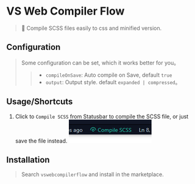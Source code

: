 # VS Web Compiler Flow
> 💠 Compile SCSS files easily to css and minified version.

## Configuration
> Some configuration can be set, which it works better for you。
>> - `compileOnSave`: Auto compile on Save, default `true`
>> - `output`: Output style. default `expanded | compressed`。 
## Usage/Shortcuts
1. Click to `Compile SCSS` from Statusbar to compile the SCSS file, or just save the file instead. 
![Statusbar control](./images/usage.png)

## Installation
> Search `vswebcompilerflow` and install in the marketplace.